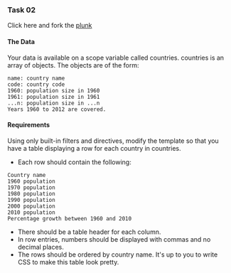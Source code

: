 ### Task 02

Click here and fork the [plunk](http://plnkr.co/edit/zEEAp84GgBVLk9J0jIp8?p=preview)

#### The Data
Your data is available on a scope variable called countries. countries is an array of objects. The objects are of the form:

```
name: country name
code: country code
1960: population size in 1960
1961: population size in 1961
...n: population size in ...n
Years 1960 to 2012 are covered.
```

#### Requirements
Using only built-in filters and directives, modify the template so that you have a table displaying a row for each country in countries. 

- Each row should contain the following:
```
Country name
1960 population
1970 population
1980 population
1990 population
2000 population
2010 population
Percentage growth between 1960 and 2010
```
- There should be a table header for each column.
- In row entries, numbers should be displayed with commas and no decimal places.
- The rows should be ordered by country name.
It's up to you to write CSS to make this table look pretty.

